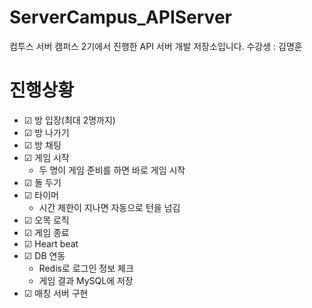 # ServerCampus_APIServer
컴투스 서버 캠퍼스 2기에서 진행한 API 서버 개발 저장소입니다.
수강생 : 김명훈


# 진행상황
* ☑ 방 입장(최대 2명까지)
* ☑ 방 나가기
* ☑ 방 채팅
* ☑ 게임 시작
  - 두 명이 게임 준비를 하면 바로 게임 시작
* ☑ 돌 두기
* ☑ 타이머
  - 시간 제한이 지나면 자동으로 턴을 넘김
* ☑ 오목 로직
* ☑ 게임 종료
* ☑ Heart beat
* ☑ DB 연동
    - Redis로 로그인 정보 체크
    - 게임 결과 MySQL에 저장
* ☑ 매칭 서버 구현 

